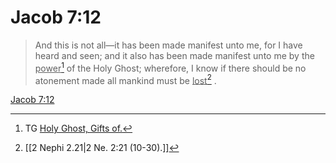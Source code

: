 # Jacob 7:12

> And this is not all—it has been made manifest unto me, for I have heard and seen; and it also has been made manifest unto me by the <u>power</u>[^a] of the Holy Ghost; wherefore, I know if there should be no atonement made all mankind must be <u>lost</u>[^b] .

[Jacob 7:12](https://www.churchofjesuschrist.org/study/scriptures/bofm/jacob/7?lang=eng&id=p12#p12)


[^a]: TG [Holy Ghost, Gifts of.](https://www.churchofjesuschrist.org/study/scriptures/tg/holy-ghost-gifts-of?lang=eng)
[^b]: [[2 Nephi 2.21|2 Ne. 2:21 (10-30).]]

